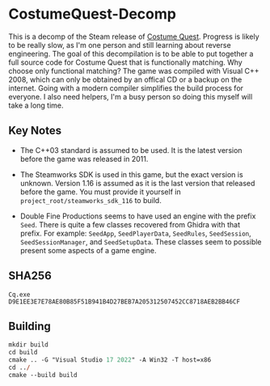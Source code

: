 # CostumeQuest-Decomp
This is a decomp of the Steam release of [Costume Quest](https://store.steampowered.com/app/115100/Costume_Quest/). Progress is likely to be really slow, as I'm one person and still learning about reverse engineering. The goal of this decompilation is to be able to put together a full source code for Costume Quest that is functionally matching. Why choose only functional matching? The game was compiled with Visual C++ 2008, which can only be obtained by an offical CD or a backup on the internet. Going with a modern compiler simplifies the build process for everyone. I also need helpers, I'm a busy person so doing this myself will take a long time.

## Key Notes
- The C++03 standard is assumed to be used. It is the latest version before the game was released in 2011.

- The Steamworks SDK is used in this game, but the exact version is unknown. Version 1.16 is assumed as it is the last version that released before the game. You must provide it yourself in ``project_root/steamworks_sdk_116`` to build.

- Double Fine Productions seems to have used an engine with the prefix ``Seed``. There is quite a few classes recovered from Ghidra with that prefix. For example: ``SeedApp``, ``SeedPlayerData``, ``SeedRules``, ``SeedSession``, ``SeedSessionManager``, and ``SeedSetupData``. These classes seem to possible present some aspects of a game engine.

## SHA256
```
Cq.exe D9E1EE3E7E78AE80B85F51B941B4D27BEB7A205312507452CC8718AEB2BB46CF
```

## Building
```ps
mkdir build
cd build
cmake .. -G "Visual Studio 17 2022" -A Win32 -T host=x86
cd ../
cmake --build build
```